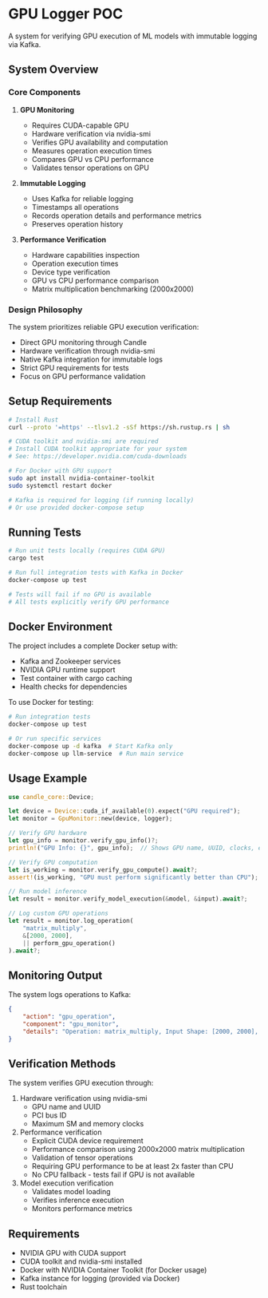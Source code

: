 # GPU Logger POC

A system for verifying GPU execution of ML models with immutable logging via Kafka.

## System Overview

### Core Components

1. **GPU Monitoring**
   - Requires CUDA-capable GPU
   - Hardware verification via nvidia-smi
   - Verifies GPU availability and computation
   - Measures operation execution times
   - Compares GPU vs CPU performance
   - Validates tensor operations on GPU

2. **Immutable Logging**
   - Uses Kafka for reliable logging
   - Timestamps all operations
   - Records operation details and performance metrics
   - Preserves operation history

3. **Performance Verification**
   - Hardware capabilities inspection
   - Operation execution times
   - Device type verification
   - GPU vs CPU performance comparison
   - Matrix multiplication benchmarking (2000x2000)

### Design Philosophy

The system prioritizes reliable GPU execution verification:
- Direct GPU monitoring through Candle
- Hardware verification through nvidia-smi
- Native Kafka integration for immutable logs
- Strict GPU requirements for tests
- Focus on GPU performance validation

## Setup Requirements

```bash
# Install Rust
curl --proto '=https' --tlsv1.2 -sSf https://sh.rustup.rs | sh

# CUDA toolkit and nvidia-smi are required
# Install CUDA toolkit appropriate for your system
# See: https://developer.nvidia.com/cuda-downloads

# For Docker with GPU support
sudo apt install nvidia-container-toolkit
sudo systemctl restart docker

# Kafka is required for logging (if running locally)
# Or use provided docker-compose setup
```

## Running Tests

```bash
# Run unit tests locally (requires CUDA GPU)
cargo test

# Run full integration tests with Kafka in Docker
docker-compose up test

# Tests will fail if no GPU is available
# All tests explicitly verify GPU performance
```

## Docker Environment

The project includes a complete Docker setup with:
- Kafka and Zookeeper services
- NVIDIA GPU runtime support
- Test container with cargo caching
- Health checks for dependencies

To use Docker for testing:
```bash
# Run integration tests
docker-compose up test

# Or run specific services
docker-compose up -d kafka  # Start Kafka only
docker-compose up llm-service  # Run main service
```

## Usage Example

```rust
use candle_core::Device;

let device = Device::cuda_if_available(0).expect("GPU required");
let monitor = GpuMonitor::new(device, logger);

// Verify GPU hardware
let gpu_info = monitor.verify_gpu_info()?;
println!("GPU Info: {}", gpu_info);  // Shows GPU name, UUID, clocks, etc.

// Verify GPU computation
let is_working = monitor.verify_gpu_compute().await?;
assert!(is_working, "GPU must perform significantly better than CPU");

// Run model inference
let result = monitor.verify_model_execution(&model, &input).await?;

// Log custom GPU operations
let result = monitor.log_operation(
    "matrix_multiply",
    &[2000, 2000],
    || perform_gpu_operation()
).await?;
```

## Monitoring Output

The system logs operations to Kafka:

```json
{
    "action": "gpu_operation",
    "component": "gpu_monitor",
    "details": "Operation: matrix_multiply, Input Shape: [2000, 2000], Time: 123ms, Device: Cuda(0)"
}
```

## Verification Methods

The system verifies GPU execution through:
1. Hardware verification using nvidia-smi
   - GPU name and UUID
   - PCI bus ID
   - Maximum SM and memory clocks
2. Performance verification
   - Explicit CUDA device requirement
   - Performance comparison using 2000x2000 matrix multiplication
   - Validation of tensor operations
   - Requiring GPU performance to be at least 2x faster than CPU
   - No CPU fallback - tests fail if GPU is not available
3. Model execution verification
   - Validates model loading
   - Verifies inference execution
   - Monitors performance metrics

## Requirements

- NVIDIA GPU with CUDA support
- CUDA toolkit and nvidia-smi installed
- Docker with NVIDIA Container Toolkit (for Docker usage)
- Kafka instance for logging (provided via Docker)
- Rust toolchain